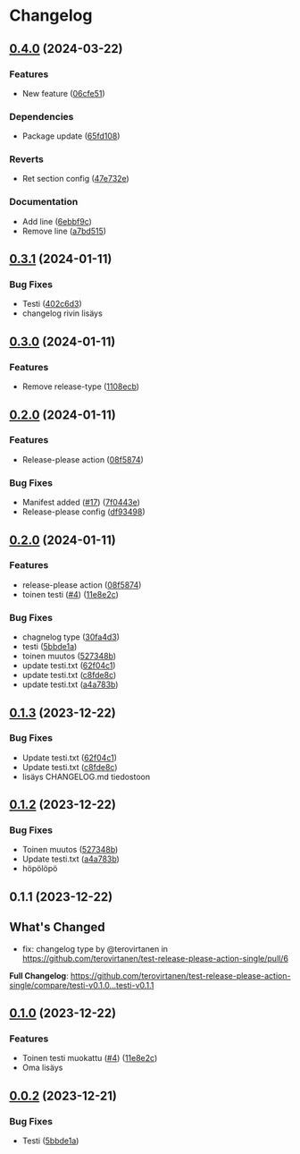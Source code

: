 # Changelog

## [0.4.0](https://github.com/terovirtanen/test-release-please-action-single/compare/testi-v0.3.1...testi-v0.4.0) (2024-03-22)


### Features

* New feature ([06cfe51](https://github.com/terovirtanen/test-release-please-action-single/commit/06cfe512fdd1fcb9de6a714a3f2de9a6d58704f6))


### Dependencies

* Package update ([65fd108](https://github.com/terovirtanen/test-release-please-action-single/commit/65fd108e0bb93b782fcf92670f03556ee5eec334))


### Reverts

* Ret section config ([47e732e](https://github.com/terovirtanen/test-release-please-action-single/commit/47e732e95809180ae7162cd58cf84c3928e52752))


### Documentation

* Add line ([6ebbf9c](https://github.com/terovirtanen/test-release-please-action-single/commit/6ebbf9cf560920dee209012de1e03da05a1c0c7c))
* Remove line ([a7bd515](https://github.com/terovirtanen/test-release-please-action-single/commit/a7bd51596959fcd75aa8473eab1fb6386ffea205))

## [0.3.1](https://github.com/terovirtanen/test-release-please-action-single/compare/testi-v0.3.0...testi-v0.3.1) (2024-01-11)


### Bug Fixes

* Testi ([402c6d3](https://github.com/terovirtanen/test-release-please-action-single/commit/402c6d3dd074f4650af1e5d4a2b8709fae346400))
* changelog rivin lisäys
  
## [0.3.0](https://github.com/terovirtanen/test-release-please-action-single/compare/testi-v0.2.0...testi-v0.3.0) (2024-01-11)


### Features

* Remove release-type ([1108ecb](https://github.com/terovirtanen/test-release-please-action-single/commit/1108ecb68f5daa2bd3eda1617d11d595f418e93e))

## [0.2.0](https://github.com/terovirtanen/test-release-please-action-single/compare/testi-v0.1.3...testi-v0.2.0) (2024-01-11)


### Features

* Release-please action ([08f5874](https://github.com/terovirtanen/test-release-please-action-single/commit/08f5874860fef1b399869dda204cb10e6f34af99))


### Bug Fixes

* Manifest added ([#17](https://github.com/terovirtanen/test-release-please-action-single/issues/17)) ([7f0443e](https://github.com/terovirtanen/test-release-please-action-single/commit/7f0443eb31d3f38fceb0ee7515f7397cf807a83a))
* Release-please config ([df93498](https://github.com/terovirtanen/test-release-please-action-single/commit/df934983159abd7142615fd98d7e5ddd0a81dc4d))

## [0.2.0](https://github.com/terovirtanen/test-release-please-action-single/compare/v0.1.3...v0.2.0) (2024-01-11)


### Features

* release-please action ([08f5874](https://github.com/terovirtanen/test-release-please-action-single/commit/08f5874860fef1b399869dda204cb10e6f34af99))
* toinen testi ([#4](https://github.com/terovirtanen/test-release-please-action-single/issues/4)) ([11e8e2c](https://github.com/terovirtanen/test-release-please-action-single/commit/11e8e2ca560b77bee99b999f8ac9035b7bc7ba0a))


### Bug Fixes

* chagnelog type ([30fa4d3](https://github.com/terovirtanen/test-release-please-action-single/commit/30fa4d3943f097045a4a368d3252dcbe08372d54))
* testi ([5bbde1a](https://github.com/terovirtanen/test-release-please-action-single/commit/5bbde1a3ae18ec7424eb74bec18f0073ff1bab12))
* toinen muutos ([527348b](https://github.com/terovirtanen/test-release-please-action-single/commit/527348b16d8e6035cde8f8e4e0541fca1aa1eb0d))
* update testi.txt ([62f04c1](https://github.com/terovirtanen/test-release-please-action-single/commit/62f04c171a791efb9470dd9bc9bcb496089ba792))
* update testi.txt ([c8fde8c](https://github.com/terovirtanen/test-release-please-action-single/commit/c8fde8cded0d24748a43f31ac7426a701ac5c772))
* update testi.txt ([a4a783b](https://github.com/terovirtanen/test-release-please-action-single/commit/a4a783b22a9a6f1f29e750913777da15965a6101))

## [0.1.3](https://github.com/terovirtanen/test-release-please-action-single/compare/testi-v0.1.2...testi-v0.1.3) (2023-12-22)


### Bug Fixes

* Update testi.txt ([62f04c1](https://github.com/terovirtanen/test-release-please-action-single/commit/62f04c171a791efb9470dd9bc9bcb496089ba792))
* Update testi.txt ([c8fde8c](https://github.com/terovirtanen/test-release-please-action-single/commit/c8fde8cded0d24748a43f31ac7426a701ac5c772))
* lisäys CHANGELOG.md tiedostoon

## [0.1.2](https://github.com/terovirtanen/test-release-please-action-single/compare/testi-v0.1.1...testi-v0.1.2) (2023-12-22)


### Bug Fixes

* Toinen muutos ([527348b](https://github.com/terovirtanen/test-release-please-action-single/commit/527348b16d8e6035cde8f8e4e0541fca1aa1eb0d))
* Update testi.txt ([a4a783b](https://github.com/terovirtanen/test-release-please-action-single/commit/a4a783b22a9a6f1f29e750913777da15965a6101))
* höpölöpö

## 0.1.1 (2023-12-22)

## What's Changed
* fix: changelog type by @terovirtanen in https://github.com/terovirtanen/test-release-please-action-single/pull/6


**Full Changelog**: https://github.com/terovirtanen/test-release-please-action-single/compare/testi-v0.1.0...testi-v0.1.1

## [0.1.0](https://github.com/terovirtanen/test-release-please-action-single/compare/testi-v0.0.2...testi-v0.1.0) (2023-12-22)


### Features

* Toinen testi muokattu ([#4](https://github.com/terovirtanen/test-release-please-action-single/issues/4)) ([11e8e2c](https://github.com/terovirtanen/test-release-please-action-single/commit/11e8e2ca560b77bee99b999f8ac9035b7bc7ba0a))
* Oma lisäys

## [0.0.2](https://github.com/terovirtanen/test-release-please-action-single/compare/testi-v0.0.1...testi-v0.0.2) (2023-12-21)


### Bug Fixes

* Testi ([5bbde1a](https://github.com/terovirtanen/test-release-please-action-single/commit/5bbde1a3ae18ec7424eb74bec18f0073ff1bab12))
